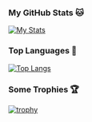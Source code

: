 ### My GitHub Stats 🐱
[![My Stats](https://github-readme-stats.vercel.app/api?username=MelidaZ&theme=react&show_icons=true&hide_border=true&title_color=2c98ff&icon_color=2c98ff&bg_color=0d1117)](#)

### Top Languages 🎲
[![Top Langs](https://github-readme-stats.vercel.app/api/top-langs/?username=MelidaZ&layout=compact&theme=react&show_icons=true&hide_border=true&title_color=2c98ff&icon_color=2c98ff&bg_color=0d1117)](#)

### Some Trophies 🏆
[![trophy](https://github-profile-trophy.vercel.app/?username=MelidaZ&theme=discord&show_icons=true&hide_border=true&title_color=2c98ff&icon_color=2c98ff&bg_color=0d1117)](#)
